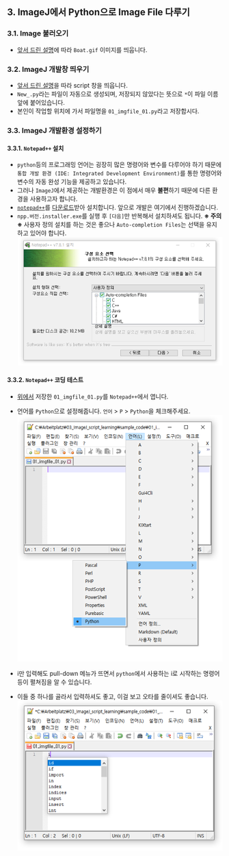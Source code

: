 ## 3. ImageJ에서 Python으로 Image File 다루기

### 3.1. Image 불러오기
* [앞서 드린 설명](https://github.com/jehyunlee/image_processing/blob/master/imagej_script_python/2_image_file.md#21-image-file-%EC%9D%BD%EA%B8%B0)에 따라 `Boat.gif` 이미지를 띄웁니다.  

### 3.2. ImageJ 개발창 띄우기
* [앞서 드린 설명](https://github.com/jehyunlee/image_processing/blob/master/imagej_script_python/2_image_file.md#222-imagej-python-script)을 따라 script 창을 띄웁니다.  
* `New_.py`라는 파일이 자동으로 생성되며, 저장되지 않았다는 뜻으로 `*`이 파일 이름 앞에 붙어있습니다.  
* 본인이 작업할 위치에 가서 파일명을 `01_imgfile_01.py`라고 저장합시다.

### 3.3. ImageJ 개발환경 설정하기 
#### 3.3.1. `Notepad++` 설치
* `python`등의 프로그래밍 언어는 굉장히 많은 명령어와 변수를 다루어야 하기 때문에 `통합 개발 환경 (IDE: Integrated Development Environment)`를 통한 명령어와 변수의 자동 완성 기능을 제공하고 있습니다.  
* 그러나 `ImageJ`에서 제공하는 개발환경은 이 점에서 매우 **불편**하기 때문에 다른 환경을 사용하고자 합니다.  
* [`notepad++`](https://en.wikipedia.org/wiki/Notepad%2B%2B)를 [다운로드](https://github.com/notepad-plus-plus/notepad-plus-plus/releases/download/v7.8.1/npp.7.8.1.Installer.exe)받아 설치합니다. 앞으로 개발은 여기에서 진행하겠습니다.  
* `npp.버전.installer.exe`를 실행 후 `[다음]`만 반복해서 설치하셔도 됩니다.
**※ 주의 ※** 사용자 정의 설치를 하는 것은 좋으나 `Auto-completion Files`는 선택을 유지하고 있어야 합니다.   
![img](https://github.com/jehyunlee/image_processing/raw/master/imagej_script_python/images/3_file_1.PNG)  

#### 3.3.2. `Notepad++` 코딩 테스트  
* [위에서](https://github.com/jehyunlee/image_processing/new/master/imagej_script_python#32-imagej-%EA%B0%9C%EB%B0%9C%EC%B0%BD-%EB%9D%84%EC%9A%B0%EA%B8%B0) 저장한 `01_imgfile_01.py`를 `Notepad++`에서 엽니다.  
* 언어를 `Python`으로 설정해줍니다. `언어` > `P` > `Python`을 체크해주세요. 
![img](https://github.com/jehyunlee/image_processing/raw/master/imagej_script_python/images/3_file_2.PNG)  

* i만 입력해도 pull-down 메뉴가 뜨면서 `python`에서 사용하는 i로 시작하는 명령어 등이 펼쳐짐을 알 수 있습니다.  
* 이들 중 하나를 골라서 입력하셔도 좋고, 이걸 보고 오타를 줄이셔도 좋습니다.
![img](https://github.com/jehyunlee/image_processing/raw/master/imagej_script_python/images/3_file_3.PNG)  

